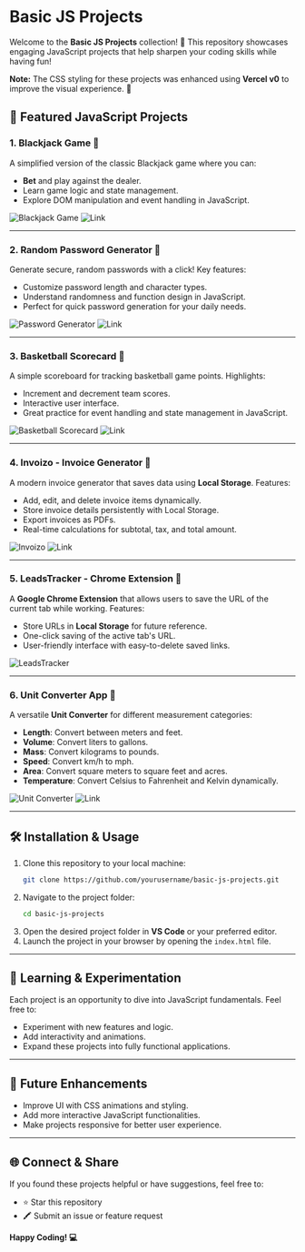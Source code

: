 # Basic JS Projects

Welcome to the **Basic JS Projects** collection! 🚀 This repository showcases engaging JavaScript projects that help sharpen your coding skills while having fun!

**Note:** The CSS styling for these projects was enhanced using **Vercel v0** to improve the visual experience. 🎨

## 🌟 Featured JavaScript Projects

### 1. Blackjack Game 🎲

A simplified version of the classic Blackjack game where you can:

- **Bet** and play against the dealer.
- Learn game logic and state management.
- Explore DOM manipulation and event handling in JavaScript.

![Blackjack Game](images/blackjack-game.png)
![Link](https://blackjackivruhs.netlify.app/)

---

### 2. Random Password Generator 🔐

Generate secure, random passwords with a click! Key features:

- Customize password length and character types.
- Understand randomness and function design in JavaScript.
- Perfect for quick password generation for your daily needs.

![Password Generator](images/psw-generator.png)
![Link](https://pswgeneratorivruhs.netlify.app/)

---

### 3. Basketball Scorecard 🏀

A simple scoreboard for tracking basketball game points. Highlights:

- Increment and decrement team scores.
- Interactive user interface.
- Great practice for event handling and state management in JavaScript.

![Basketball Scorecard](images/basketball-scorecard.png)
![Link](https://basketballscorecardivruhs.netlify.app/)

---

### 4. Invoizo - Invoice Generator 🧾

A modern invoice generator that saves data using **Local Storage**. Features:

- Add, edit, and delete invoice items dynamically.
- Store invoice details persistently with Local Storage.
- Export invoices as PDFs.
- Real-time calculations for subtotal, tax, and total amount.

![Invoizo](images/invoizo.png)
![Link](https://invoizoivruhs.netlify.app/)

---

### 5. LeadsTracker - Chrome Extension 🔖

A **Google Chrome Extension** that allows users to save the URL of the current tab while working. Features:

- Store URLs in **Local Storage** for future reference.
- One-click saving of the active tab's URL.
- User-friendly interface with easy-to-delete saved links.

![LeadsTracker](images/LeadsTracker.png)

---

### 6. Unit Converter App 📏

A versatile **Unit Converter** for different measurement categories:

- **Length**: Convert between meters and feet.
- **Volume**: Convert liters to gallons.
- **Mass**: Convert kilograms to pounds.
- **Speed**: Convert km/h to mph.
- **Area**: Convert square meters to square feet and acres.
- **Temperature**: Convert Celsius to Fahrenheit and Kelvin dynamically.

![Unit Converter](images/UnitConverter.png)
![Link](https://unitconvertorivruhs.netlify.app/)

---

## 🛠️ Installation & Usage

1. Clone this repository to your local machine:
   ```sh
   git clone https://github.com/yourusername/basic-js-projects.git
   ```
2. Navigate to the project folder:
   ```sh
   cd basic-js-projects
   ```
3. Open the desired project folder in **VS Code** or your preferred editor.
4. Launch the project in your browser by opening the `index.html` file.

---

## 🎨 Learning & Experimentation

Each project is an opportunity to dive into JavaScript fundamentals. Feel free to:

- Experiment with new features and logic.
- Add interactivity and animations.
- Expand these projects into fully functional applications.

---

## 🚀 Future Enhancements

- Improve UI with CSS animations and styling.
- Add more interactive JavaScript functionalities.
- Make projects responsive for better user experience.

---

## 🌐 Connect & Share

If you found these projects helpful or have suggestions, feel free to:

- ⭐ Star this repository
- 🖍 Submit an issue or feature request

**Happy Coding! 💻**
